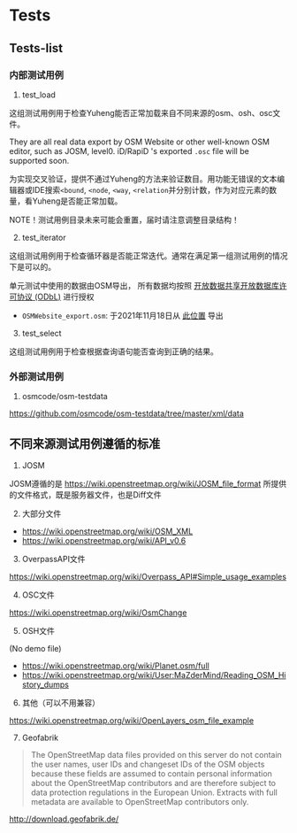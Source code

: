 # Tests

## Tests-list

### 内部测试用例

1. test_load

这组测试用例用于检查Yuheng能否正常加载来自不同来源的osm、osh、osc文件。

They are all real data export by OSM Website or other well-known OSM editor, such as JOSM, level0. iD/RapiD 's exported `.osc` file will be supported soon.

为实现交叉验证，提供不通过Yuheng的方法来验证数目。用功能无错误的文本编辑器或IDE搜索`<bound`, `<node`, `<way`, `<relation`并分别计数，作为对应元素的数量，看Yuheng是否能正常加载。

NOTE！测试用例目录未来可能会重置，届时请注意调整目录结构！

2. test_iterator

这组测试用例用于检查循环器是否能正常迭代。通常在满足第一组测试用例的情况下是可以的。


单元测试中使用的数据由OSM导出，
所有数据均按照 [开放数据共享开放数据库许可协议 (ODbL)](https://opendatacommons.org/licenses/odbl/summary/)
进行授权
- `OSMWebsite_export.osm`: 于2021年11月18日从 [此位置](https://www.openstreetmap.org/export#map=16/37.3943/122.6981) 导出

3. test_select

这组测试用例用于检查根据查询语句能否查询到正确的结果。

### 外部测试用例

1. osmcode/osm-testdata

https://github.com/osmcode/osm-testdata/tree/master/xml/data

## 不同来源测试用例遵循的标准

1. JOSM

JOSM遵循的是 https://wiki.openstreetmap.org/wiki/JOSM_file_format 所提供的文件格式，既是服务器文件，也是Diff文件

2. 大部分文件

* https://wiki.openstreetmap.org/wiki/OSM_XML
* https://wiki.openstreetmap.org/wiki/API_v0.6

3. OverpassAPI文件

https://wiki.openstreetmap.org/wiki/Overpass_API#Simple_usage_examples

4. OSC文件

https://wiki.openstreetmap.org/wiki/OsmChange

5. OSH文件

(No demo file)
* https://wiki.openstreetmap.org/wiki/Planet.osm/full
* https://wiki.openstreetmap.org/wiki/User:MaZderMind/Reading_OSM_History_dumps

6. 其他（可以不用兼容）

https://wiki.openstreetmap.org/wiki/OpenLayers_osm_file_example

7. Geofabrik

> The OpenStreetMap data files provided on this server do not contain the user names, user IDs and changeset IDs of the OSM objects because these fields are assumed to contain personal information about the OpenStreetMap contributors and are therefore subject to data protection regulations in the European Union.
Extracts with full metadata are available to OpenStreetMap contributors only. 

http://download.geofabrik.de/
